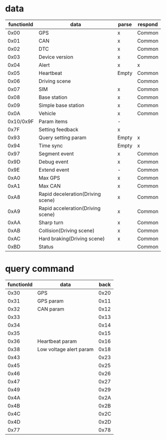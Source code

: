 # data

functionId|data|parse|respond
-|-|-|-
0x00|GPS|x|Common
0x01|CAN|x|Common
0x02|DTC|x|Common
0x03|Device version|x|Common
0x04|Alert|x|x
0x05|Heartbeat|Empty|Common
0x06|Driving scene||Common
0x07|SIM|x|Common
0x08|Base station|x|Common
0x09|Simple base station|x|Common
0x0A|Vehicle|x|Common
0x10/0x9F|Param items|-
0x7F|Setting feedback|x
0x93|Query setting param|Empty|x
0x94|Time sync|Empty|x
0x97|Segment event|x|Common
0x9D|Debug event|x|Common
0x9E|Extend event|-|Common
0xA0|Max GPS|x|Common
0xA1|Max CAN|x|Common
0xA8|Rapid deceleration(Driving scene)|x|Common
0xA9|Rapid acceleration(Driving scene)|x|Common
0xAA|Sharp turn|x|Common
0xAB|Collision(Driving scene)|x|Common
0xAC|Hard braking(Driving scene)|x|Common
0xBD|Status||Common

# query command

functionId|data|back
-|-|-
0x30|GPS|0x20
0x31|GPS param|0x11
0x32|CAN param|0x12
0x33||0x13
0x34||0x14
0x35||0x15
0x36|Heartbeat param|0x16
0x38|Low voltage alert param|0x18
0x43||0x23
0x45||0x25
0x46||0x26
0x47||0x27
0x49||0x29
0x4A||0x2A
0x4B||0x2B
0x4C||0x2C
0x4D||0x2D
0x77||0x78